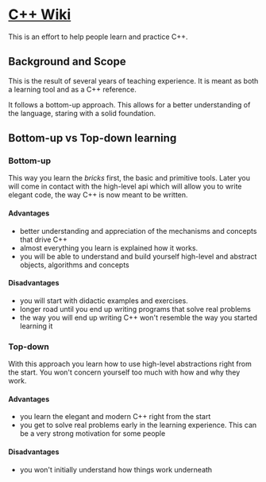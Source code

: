 # [C++ Wiki](https://github.com/bolov/Cpp-Wiki)

This is an effort to help people learn and practice C++.

## Background and Scope

This is the result of several years of teaching experience. It is meant as both a learning tool and as a C++ reference.

It follows a bottom-up approach. This allows for a better understanding of the language, staring with a solid foundation.

## Bottom-up vs Top-down learning

### Bottom-up

This way you learn the *bricks* first, the basic and primitive tools. Later you will come in contact with the high-level api which will allow you to write elegant code, the way C++ is now meant to be written.

#### Advantages

- better understanding and appreciation of the mechanisms and concepts that drive C++
- almost everything you learn is explained how it works.
- you will be able to understand and build yourself high-level and abstract objects, algorithms and concepts

#### Disadvantages

- you will start with didactic examples and exercises.
- longer road until you end up writing programs that solve real problems
- the way you will end up writing C++ won't resemble the way you started learning it

### Top-down

With this approach you learn how to use high-level abstractions right from the start. You won't concern yourself too much with how and why they work.

#### Advantages

- you learn the elegant and modern C++ right from the start
- you get to solve real problems early in the learning experience. This can be a very strong motivation for some people

#### Disadvantages

- you won't initially understand how things work underneath
